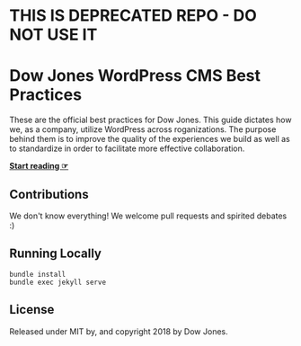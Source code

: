 # THIS IS DEPRECATED REPO - DO NOT USE IT

# Dow Jones WordPress CMS Best Practices

These are the official best practices for Dow Jones. This guide dictates how we, as a company, utilize WordPress across roganizations. The purpose behind them is to improve the quality of the experiences we build as well as to standardize in order to facilitate more effective collaboration.

<!-- <a href="https://www.dowjones.com"><img src="https://10updotcom-wpengine.s3.amazonaws.com/uploads/2016/10/10up-Github-Banner.png" width="850"></a> -->


**[Start reading ☞](https://newscorp-ghfb.github.io/dj-wp-CMS-handbook/)**

## Contributions

We don't know everything! We welcome pull requests and spirited debates :)

## Running Locally

```
bundle install
bundle exec jekyll serve
```

## License

Released under MIT by, and copyright 2018 by Dow Jones.
